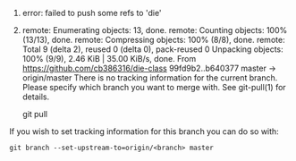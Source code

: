 1. error: failed to push some refs to 'die'
2. remote: Enumerating objects: 13, done.
remote: Counting objects: 100% (13/13), done.
remote: Compressing objects: 100% (8/8), done.
remote: Total 9 (delta 2), reused 0 (delta 0), pack-reused 0
Unpacking objects: 100% (9/9), 2.46 KiB | 35.00 KiB/s, done.
From https://github.com/cb386316/die-class
   99fd9b2..b640377  master     -> origin/master
There is no tracking information for the current branch.
Please specify which branch you want to merge with.
See git-pull(1) for details.

    git pull <remote> <branch>

If you wish to set tracking information for this branch you can do so with:

    git branch --set-upstream-to=origin/<branch> master
